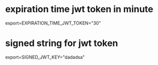 # expiration time jwt token in minute

export=EXPIRATION_TIME_JWT_TOKEN="30"

# signed string for jwt token

export=SIGNED_JWT_KEY="dadadsa"
